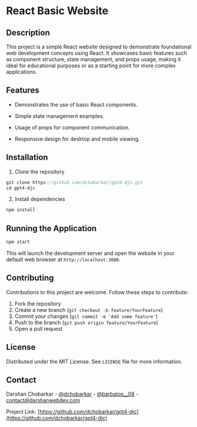 # React Basic Website

## Description

This project is a simple React website designed to demonstrate foundational web development concepts using React. It showcases basic features such as component structure, state management, and props usage, making it ideal for educational purposes or as a starting point for more complex applications.

## Features

- Demonstrates the use of basic React components.

- Simple state management examples.

- Usage of props for component communication.

- Responsive design for desktop and mobile viewing.

## Installation

1. Clone the repository

```jsx
git clone https://github.com/dchobarkar/gpt4-djc.git
cd gpt4-djc
```

2. Install dependencies

```jsx
npm install
```

## Running the Application

```jsx
npm start
```

This will launch the development server and open the website in your default web browser at `http://localhost:3000`.

## Contributing

Contributions to this project are welcome. Follow these steps to contribute:

1. Fork the repository
2. Create a new branch (`git checkout -b feature/YourFeature`)
3. Commit your changes (`git commit -m 'Add some feature'`)
4. Push to the branch (`git push origin feature/YourFeature`)
5. Open a pull request

## License

Distributed under the MIT License. See `LICENSE` file for more information.

## Contact

Darshan Chobarkar - [@dchobarkar](https://www.linkedin.com/in/dchobarkar/) - [@barbatos\_\_08](https://twitter.com/barbatos__08) - contact@darshanwebdev.com

Project Link: [https://github.com/dchobarkar/gpt4-djc](https://github.com/dchobarkar/gpt4-djc)
